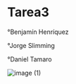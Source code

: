 # Tarea3

°Benjamín Henríquez

°Jorge Slimming

°Daniel Tamaro

![image (1)](https://github.com/d-a-t-s/Tarea3/assets/167927868/743a21a8-29f6-4d52-b053-75fa2ceaa78f)
